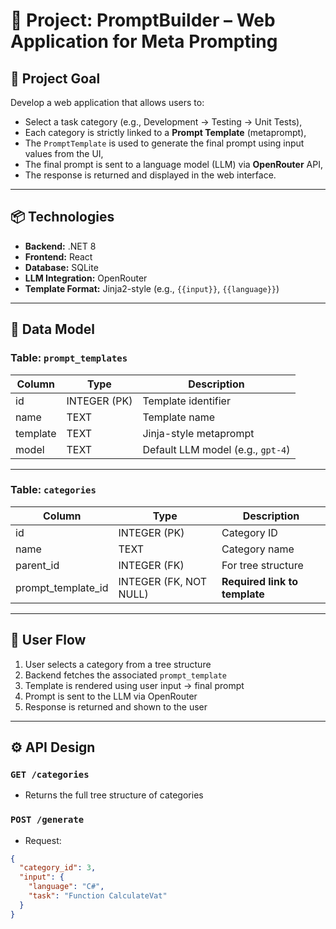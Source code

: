 # 🧠 Project: PromptBuilder – Web Application for Meta Prompting

## 🎯 Project Goal

Develop a web application that allows users to:
- Select a task category (e.g., Development → Testing → Unit Tests),
- Each category is strictly linked to a **Prompt Template** (metaprompt),
- The `PromptTemplate` is used to generate the final prompt using input values from the UI,
- The final prompt is sent to a language model (LLM) via **OpenRouter** API,
- The response is returned and displayed in the web interface.

---

## 📦 Technologies

- **Backend:** .NET 8
- **Frontend:** React
- **Database:** SQLite
- **LLM Integration:** OpenRouter
- **Template Format:** Jinja2-style (e.g., `{{input}}`, `{{language}}`)

---

## 🧩 Data Model

### Table: `prompt_templates`

| Column | Type | Description |
|--------|------|-------------|
| id | INTEGER (PK) | Template identifier |
| name | TEXT | Template name |
| template | TEXT | Jinja-style metaprompt |
| model | TEXT | Default LLM model (e.g., `gpt-4`) |

---

### Table: `categories`

| Column | Type | Description |
|--------|------|-------------|
| id | INTEGER (PK) | Category ID |
| name | TEXT | Category name |
| parent_id | INTEGER (FK) | For tree structure |
| prompt_template_id | INTEGER (FK, NOT NULL) | **Required link to template** |

---

## 🔁 User Flow

1. User selects a category from a tree structure
2. Backend fetches the associated `prompt_template`
3. Template is rendered using user input → final prompt
4. Prompt is sent to the LLM via OpenRouter
5. Response is returned and shown to the user

---

## ⚙️ API Design

### `GET /categories`
- Returns the full tree structure of categories

### `POST /generate`
- Request:
```json
{
  "category_id": 3,
  "input": {
    "language": "C#",
    "task": "Function CalculateVat"
  }
}

